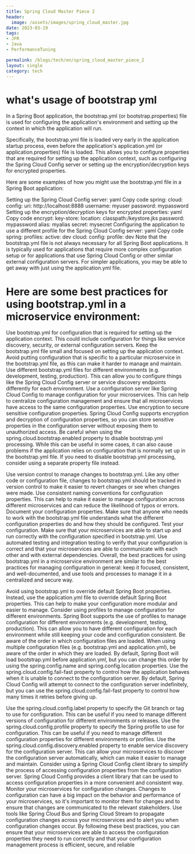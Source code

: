 ```yaml
---
title: Spring Cloud Master Piece 2
header:
  image: /assets/images/spring_cloud_master.jpg
date: 2023-03-19
tags:
- JFR
- Java
- PerformanceTuning

permalink: /blogs/tech/en/spring_cloud_master_piece_2
layout: single
category: tech
---
```



# what's usage of bootstrap yml
In a Spring Boot application, the bootstrap.yml (or bootstrap.properties) file is used for configuring the application's environment and setting up the context in which the application will run.

Specifically, the bootstrap.yml file is loaded very early in the application startup process, even before the application's application.yml (or application.properties) file is loaded. This allows you to configure properties that are required for setting up the application context, such as configuring the Spring Cloud Config server or setting up the encryption/decryption keys for encrypted properties.

Here are some examples of how you might use the bootstrap.yml file in a Spring Boot application:

Setting up the Spring Cloud Config server:
yaml
Copy code
spring:
  cloud:
    config:
      uri: http://localhost:8888
      username: myuser
      password: mypassword
Setting up the encryption/decryption keys for encrypted properties:
yaml
Copy code
encrypt:
  key-store:
    location: classpath:/keystore.jks
    password: mypassword
    alias: myalias
    secret: mysecret
Configuring the application to use a different profile for the Spring Cloud Config server:
yaml
Copy code
spring:
  profiles:
    active: dev
  cloud:
    config:
      profile: dev
Note that the bootstrap.yml file is not always necessary for all Spring Boot applications. It is typically used for applications that require more complex configuration setup or for applications that use Spring Cloud Config or other similar external configuration servers. For simpler applications, you may be able to get away with just using the application.yml file.


# Here are some best practices for using bootstrap.yml in a microservice environment:

Use bootstrap.yml for configuration that is required for setting up the application context. This could include configuration for things like service discovery, security, or external configuration servers.
Keep the bootstrap.yml file small and focused on setting up the application context. Avoid putting configuration that is specific to a particular microservice in the bootstrap.yml file, as this can make it harder to manage and maintain.
Use different bootstrap.yml files for different environments (e.g. development, testing, production). This can allow you to configure things like the Spring Cloud Config server or service discovery endpoints differently for each environment.
Use a configuration server like Spring Cloud Config to manage configuration for your microservices. This can help to centralize configuration management and ensure that all microservices have access to the same configuration properties.
Use encryption to secure sensitive configuration properties. Spring Cloud Config supports encryption and decryption of configuration properties, so you can store sensitive properties in the configuration server without exposing them to unauthorized access.
Be careful when using the spring.cloud.bootstrap.enabled property to disable bootstrap.yml processing. While this can be useful in some cases, it can also cause problems if the application relies on configuration that is normally set up in the bootstrap.yml file. If you need to disable bootstrap.yml processing, consider using a separate property file instead.

Use version control to manage changes to bootstrap.yml. Like any other code or configuration file, changes to bootstrap.yml should be tracked in version control to make it easier to revert changes or see when changes were made.
Use consistent naming conventions for configuration properties. This can help to make it easier to manage configuration across different microservices and can reduce the likelihood of typos or errors.
Document your configuration properties. Make sure that anyone who needs to work with the bootstrap.yml file understands what the different configuration properties do and how they should be configured.
Test your configuration. Make sure that your microservices are able to start up and run correctly with the configuration specified in bootstrap.yml. Use automated testing and integration testing to verify that your configuration is correct and that your microservices are able to communicate with each other and with external dependencies.
Overall, the best practices for using bootstrap.yml in a microservice environment are similar to the best practices for managing configuration in general: keep it focused, consistent, and well-documented, and use tools and processes to manage it in a centralized and secure way.

Avoid using bootstrap.yml to override default Spring Boot properties. Instead, use the application.yml file to override default Spring Boot properties. This can help to make your configuration more modular and easier to manage.
Consider using profiles to manage configuration for different environments. Spring Boot supports the use of profiles to manage configuration for different environments (e.g. development, testing, production). This can allow you to have different configuration for each environment while still keeping your code and configuration consistent.
Be aware of the order in which configuration files are loaded. When using multiple configuration files (e.g. bootstrap.yml and application.yml), be aware of the order in which they are loaded. By default, Spring Boot will load bootstrap.yml before application.yml, but you can change this order by using the spring.config.name and spring.config.location properties.
Use the spring.cloud.config.fail-fast property to control how the application behaves when it is unable to connect to the configuration server. By default, Spring Cloud Config will attempt to connect to the configuration server indefinitely, but you can use the spring.cloud.config.fail-fast property to control how many times it retries before giving up.



Use the spring.cloud.config.label property to specify the Git branch or tag to use for configuration. This can be useful if you need to manage different versions of configuration for different environments or releases.
Use the spring.cloud.config.profile property to specify the Spring profile to use for configuration. This can be useful if you need to manage different configuration properties for different environments or profiles.
Use the spring.cloud.config.discovery.enabled property to enable service discovery for the configuration server. This can allow your microservices to discover the configuration server automatically, which can make it easier to manage and maintain.
Consider using a Spring Cloud Config client library to simplify the process of accessing configuration properties from the configuration server. Spring Cloud Config provides a client library that can be used to access configuration properties in a more convenient and consistent way.
Monitor your microservices for configuration changes. Changes to configuration can have a big impact on the behavior and performance of your microservices, so it's important to monitor them for changes and to ensure that changes are communicated to the relevant stakeholders. Use tools like Spring Cloud Bus and Spring Cloud Stream to propagate configuration changes across your microservices and to alert you when configuration changes occur.
By following these best practices, you can ensure that your microservices are able to access the configuration properties they need to run correctly and that your configuration management process is efficient, secure, and reliable
